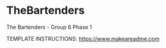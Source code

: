 # TheBartenders
The Bartenders - Group 6 Phase 1


TEMPLATE INSTRUCTIONS:  https://www.makeareadme.com
